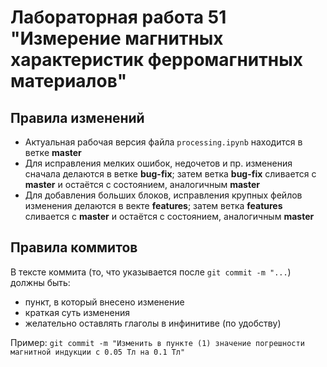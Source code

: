 # Лабораторная работа 51 "Измерение магнитных характеристик ферромагнитных материалов"

## Правила изменений

- Актуальная рабочая версия файла ``` processing.ipynb ``` находится в ветке **master**
- Для исправления мелких ошибок, недочетов и пр. изменения сначала делаются в ветке **bug-fix**; затем ветка **bug-fix** сливается с **master** и остаётся с состоянием, аналогичным **master**
- Для добавления больших блоков, исправления крупных фейлов изменения делаются в векте **features**; затем ветка **features** сливается с **master** и остаётся с состоянием, аналогичным **master**

## Правила коммитов

В тексте коммита (то, что указывается после ``` git commit -m "... ```) должны быть:

- пункт, в который внесено изменение
- краткая суть изменения
- желательно оставлять глаголы в инфинитиве (по удобству)

Пример: ``` git commit -m "Изменить в пункте (1) значение погрешности магнитной индукции с 0.05 Тл на 0.1 Тл" ```
